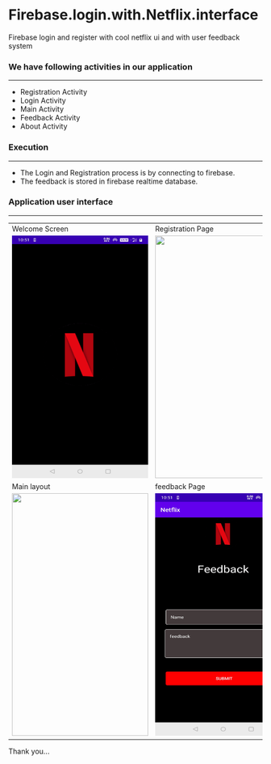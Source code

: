 # Firebase.login.with.Netflix.interface
Firebase login and register with cool netflix ui and with user feedback system

### We have following activities in our application
 ****

  - Registration Activity
  - Login Activity
  - Main Activity
  - Feedback Activity
  - About Activity


### Execution
 ****
 
- The Login and Registration process is by connecting to firebase.
- The feedback is stored in firebase realtime database.

### Application user interface
 ****
<table>
  <tr>
    <td>Welcome Screen</td>
     <td>Registration Page</td>
     <td>Login Page</td>
  </tr>
  <tr>
    <td><img src="img/welcome.png" width=270 height=480></td>
    <td><img src="img/registration.png" width=270 height=480></td>
    <td><img src="img/Login.png" width=270 height=480></td>
  </tr>
  <tr>
        <td>Main layout</td>
     <td>feedback Page</td>
     <td> Options menu</td>
  </tr>
  <tr>
    <td><img src="img/Chatbot.png" width=270 height=480></td>
    <td><img src="img/feedback.png" width=270 height=480></td>
    <td><img src="img/menu.png" width=270 height=480></td>
  </tr>
 </table>

Thank you...
